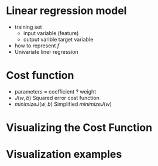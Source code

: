 
# Linear regression model

- training set
	- input variable (feature)
	- output varible  target variable
- how to represent $f$
- Univariate liner regression

# Cost function 

- parameters = coefficient ? weight
- $J(w,b)$ Squared error cost function
- $minimizeJ(w,b)$ Simplified $minimizeJ(w)$

# Visualizing the Cost Function

# Visualization examples

